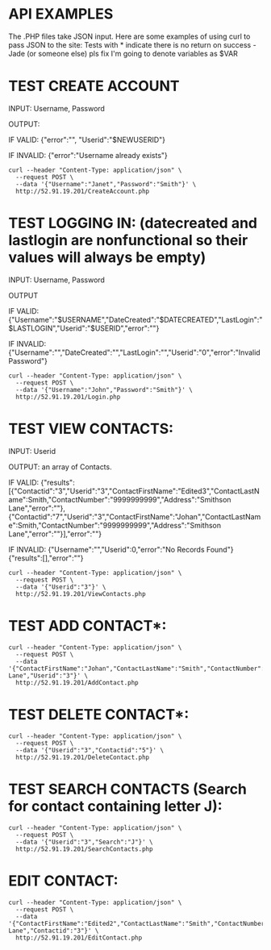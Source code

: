 # API EXAMPLES
The .PHP files take JSON input.
Here are some examples of using curl to pass JSON to the site:
Tests with * indicate there is no return on success - Jade (or someone else) pls fix
I'm going to denote variables as $VAR

# TEST CREATE ACCOUNT

INPUT: Username, Password

OUTPUT:

  IF VALID: {"error":"", "Userid":"$NEWUSERID"}
  
  IF INVALID: {"error":"Username already exists"}
```
curl --header "Content-Type: application/json" \
  --request POST \
  --data '{"Username":"Janet","Password":"Smith"}' \
  http://52.91.19.201/CreateAccount.php
  ```

# TEST LOGGING IN: (datecreated and lastlogin are nonfunctional so their values will always be empty)

INPUT: Username, Password

OUTPUT

IF VALID: {"Username":"$USERNAME","DateCreated":"$DATECREATED","LastLogin":"$LASTLOGIN","Userid":"$USERID","error":""}

IF INVALID: {"Username":"","DateCreated":"","LastLogin":"","Userid":"0","error":"Invalid Password"}
```
curl --header "Content-Type: application/json" \
  --request POST \
  --data '{"Username":"John","Password":"Smith"}' \
  http://52.91.19.201/Login.php
  ```
# TEST VIEW CONTACTS:

INPUT: Userid

OUTPUT: an array of Contacts.

IF VALID: {"results":[{"Contactid":"3","Userid":"3","ContactFirstName":"Edited3","ContactLastName":Smith,"ContactNumber":"9999999999","Address":"Smithson Lane","error":""},{"Contactid":"7","Userid":"3","ContactFirstName":"Johan","ContactLastName":Smith,"ContactNumber":"9999999999","Address":"Smithson Lane","error":""}],"error":""}

IF INVALID: {"Username":"","Userid":0,"error":"No Records Found"}{"results":[],"error":""}
```
curl --header "Content-Type: application/json" \
  --request POST \
  --data '{"Userid":"3"}' \
  http://52.91.19.201/ViewContacts.php
```
# TEST ADD CONTACT*:
```
curl --header "Content-Type: application/json" \
  --request POST \
  --data '{"ContactFirstName":"Johan","ContactLastName":"Smith","ContactNumber":"9999999999","Address":"Smithson Lane","Userid":"3"}' \
  http://52.91.19.201/AddContact.php
  ```
# TEST DELETE CONTACT*:
```
curl --header "Content-Type: application/json" \
  --request POST \
  --data '{"Userid":"3","Contactid":"5"}' \
  http://52.91.19.201/DeleteContact.php
  ```
# TEST SEARCH CONTACTS (Search for contact containing letter J):
```
curl --header "Content-Type: application/json" \
  --request POST \
  --data '{"Userid":"3","Search":"J"}' \
  http://52.91.19.201/SearchContacts.php
```
# EDIT CONTACT:
```
curl --header "Content-Type: application/json" \
  --request POST \
  --data '{"ContactFirstName":"Edited2","ContactLastName":"Smith","ContactNumber":"9999999999","Address":"Smithson Lane","Contactid":"3"}' \
  http://52.91.19.201/EditContact.php
```
